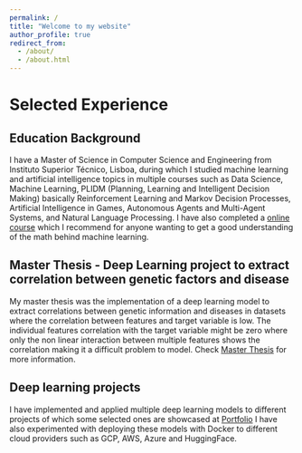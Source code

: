 ```yaml
---
permalink: /
title: "Welcome to my website"
author_profile: true
redirect_from: 
  - /about/
  - /about.html
---
```


# Selected Experience
## Education Background

I have a Master of Science in Computer Science and Engineering from Instituto Superior Técnico, Lisboa, during which I studied machine learning and artificial intelligence topics in multiple courses such as Data Science, Machine Learning, PLIDM (Planning, Learning and Intelligent Decision Making) basically Reinforcement Learning and Markov Decision Processes, Artificial Intelligence in Games, Autonomous Agents and Multi-Agent Systems, and Natural Language Processing. I have also completed a [online course](https://coursera.org/share/3a02f88e77a05ca31ecbe596b30a2ccf) which I recommend for anyone wanting to get a good understanding of the math behind machine learning.

## Master Thesis - Deep Learning project to extract correlation between genetic factors and disease

My master thesis was the implementation of a deep learning model to extract correlations between genetic information and diseases in datasets where the correlation between features and target variable is low. The individual features correlation with the target variable might be zero where only the non linear interaction between multiple features shows the correlation making it a difficult problem to model. Check [Master Thesis](https://hbvsa.github.io/master_thesis/) for more information.

## Deep learning projects

I have implemented and applied multiple deep learning models to different projects of which some selected ones are showcased at [Portfolio](https://hbvsa.github.io/portfolio/)
I have also experimented with deploying these models with Docker to different cloud providers such as GCP, AWS, Azure and HuggingFace.
